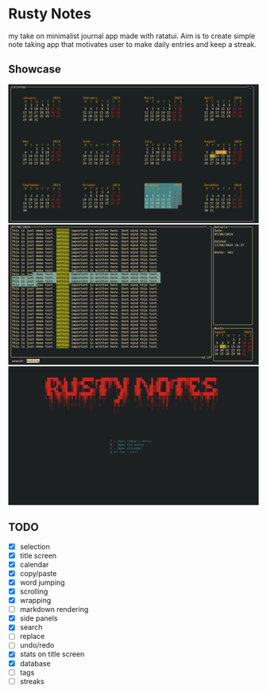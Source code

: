 # Rusty Notes
my take on minimalist journal app made with ratatui. Aim is to create simple note taking app that motivates user to make daily entries and keep a streak.
## Showcase
![Calendar](screenshots/Calendar.png)
![Editor](screenshots/Editor.png)
![Title Screen](screenshots/TitleScreen.png)
## TODO
- [x] selection
- [x] title screen
- [x] calendar
- [x] copy/paste
- [x] word jumping
- [x] scrolling
- [x] wrapping
- [ ] markdown rendering
- [x] side panels
- [x] search
- [ ] replace
- [ ] undo/redo
- [x] stats on title screen
- [x] database
- [ ] tags
- [ ] streaks
